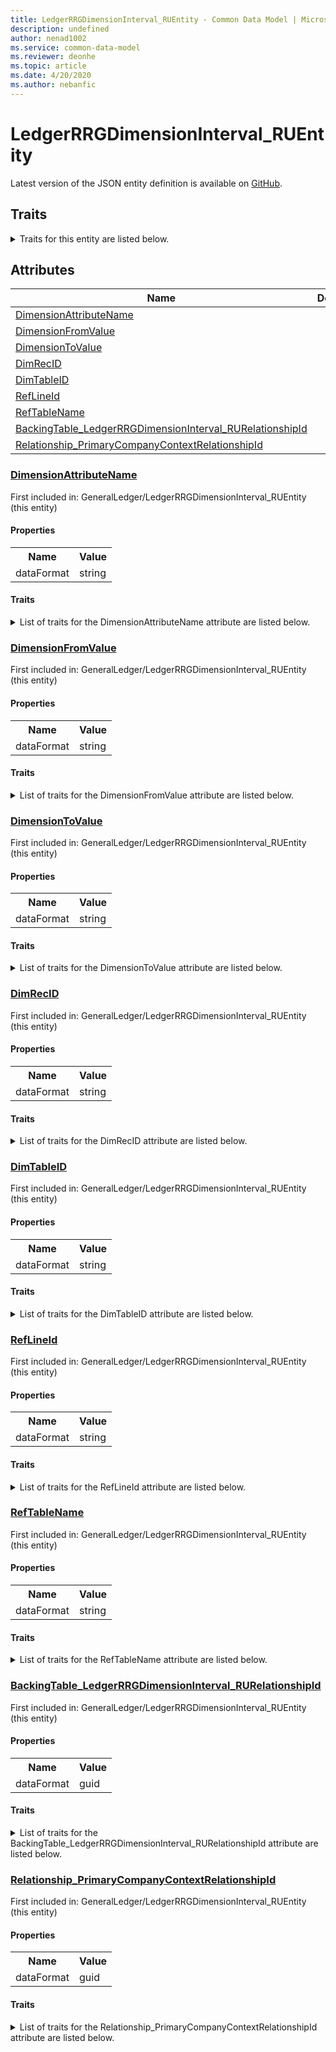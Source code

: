 ```yaml
---
title: LedgerRRGDimensionInterval_RUEntity - Common Data Model | Microsoft Docs
description: undefined
author: nenad1002
ms.service: common-data-model
ms.reviewer: deonhe
ms.topic: article
ms.date: 4/20/2020
ms.author: nebanfic
---
```


# LedgerRRGDimensionInterval_RUEntity

  
 Latest version of the JSON entity definition is available on <a href="https://github.com/Microsoft/CDM/tree/master/schemaDocuments/core/operationsCommon/Entities/Finance/GeneralLedger/LedgerRRGDimensionInterval_RUEntity.cdm.json" target="_blank">GitHub</a>.  

## Traits

<details>
<summary>Traits for this entity are listed below.  
</summary>

**is.CDM.entityVersion**  
  <table><tr><th>Parameter</th><th>Value</th><th>Data type</th><th>Explanation</th></tr><tr><td>versionNumber</td><td>"1.0.0"</td><td>string</td><td>semantic version number of the entity</td></tr></table>

**is.application.releaseVersion**  
  <table><tr><th>Parameter</th><th>Value</th><th>Data type</th><th>Explanation</th></tr><tr><td>releaseVersion</td><td>"10.0.13.0"</td><td>string</td><td>semantic version number of the application introducing this entity</td></tr></table>

</details>

## Attributes

|Name|Description|First Included in Instance|
|---|---|---|
|[DimensionAttributeName](#DimensionAttributeName)||<a href="LedgerRRGDimensionInterval_RUEntity.md" target="_blank">GeneralLedger/LedgerRRGDimensionInterval_RUEntity</a>|
|[DimensionFromValue](#DimensionFromValue)||<a href="LedgerRRGDimensionInterval_RUEntity.md" target="_blank">GeneralLedger/LedgerRRGDimensionInterval_RUEntity</a>|
|[DimensionToValue](#DimensionToValue)||<a href="LedgerRRGDimensionInterval_RUEntity.md" target="_blank">GeneralLedger/LedgerRRGDimensionInterval_RUEntity</a>|
|[DimRecID](#DimRecID)||<a href="LedgerRRGDimensionInterval_RUEntity.md" target="_blank">GeneralLedger/LedgerRRGDimensionInterval_RUEntity</a>|
|[DimTableID](#DimTableID)||<a href="LedgerRRGDimensionInterval_RUEntity.md" target="_blank">GeneralLedger/LedgerRRGDimensionInterval_RUEntity</a>|
|[RefLineId](#RefLineId)||<a href="LedgerRRGDimensionInterval_RUEntity.md" target="_blank">GeneralLedger/LedgerRRGDimensionInterval_RUEntity</a>|
|[RefTableName](#RefTableName)||<a href="LedgerRRGDimensionInterval_RUEntity.md" target="_blank">GeneralLedger/LedgerRRGDimensionInterval_RUEntity</a>|
|[BackingTable_LedgerRRGDimensionInterval_RURelationshipId](#BackingTable_LedgerRRGDimensionInterval_RURelationshipId)||<a href="LedgerRRGDimensionInterval_RUEntity.md" target="_blank">GeneralLedger/LedgerRRGDimensionInterval_RUEntity</a>|
|[Relationship_PrimaryCompanyContextRelationshipId](#Relationship_PrimaryCompanyContextRelationshipId)||<a href="LedgerRRGDimensionInterval_RUEntity.md" target="_blank">GeneralLedger/LedgerRRGDimensionInterval_RUEntity</a>|

### <a href=#DimensionAttributeName name="DimensionAttributeName">DimensionAttributeName</a>

First included in: GeneralLedger/LedgerRRGDimensionInterval_RUEntity (this entity)  

#### Properties

<table><tr><th>Name</th><th>Value</th></tr><tr><td>dataFormat</td><td>string</td></tr></table>

#### Traits

<details>
<summary>List of traits for the DimensionAttributeName attribute are listed below.</summary>

**is.dataFormat.character**  
**is.dataFormat.big**  
**is.dataFormat.array**  
**is.dataFormat.character**  
**is.dataFormat.array**  
</details>

### <a href=#DimensionFromValue name="DimensionFromValue">DimensionFromValue</a>

First included in: GeneralLedger/LedgerRRGDimensionInterval_RUEntity (this entity)  

#### Properties

<table><tr><th>Name</th><th>Value</th></tr><tr><td>dataFormat</td><td>string</td></tr></table>

#### Traits

<details>
<summary>List of traits for the DimensionFromValue attribute are listed below.</summary>

**is.dataFormat.character**  
**is.dataFormat.big**  
**is.dataFormat.array**  
**is.dataFormat.character**  
**is.dataFormat.array**  
</details>

### <a href=#DimensionToValue name="DimensionToValue">DimensionToValue</a>

First included in: GeneralLedger/LedgerRRGDimensionInterval_RUEntity (this entity)  

#### Properties

<table><tr><th>Name</th><th>Value</th></tr><tr><td>dataFormat</td><td>string</td></tr></table>

#### Traits

<details>
<summary>List of traits for the DimensionToValue attribute are listed below.</summary>

**is.dataFormat.character**  
**is.dataFormat.big**  
**is.dataFormat.array**  
**is.dataFormat.character**  
**is.dataFormat.array**  
</details>

### <a href=#DimRecID name="DimRecID">DimRecID</a>

First included in: GeneralLedger/LedgerRRGDimensionInterval_RUEntity (this entity)  

#### Properties

<table><tr><th>Name</th><th>Value</th></tr><tr><td>dataFormat</td><td>string</td></tr></table>

#### Traits

<details>
<summary>List of traits for the DimRecID attribute are listed below.</summary>

**is.dataFormat.character**  
**is.dataFormat.big**  
**is.dataFormat.array**  
**is.dataFormat.character**  
**is.dataFormat.array**  
</details>

### <a href=#DimTableID name="DimTableID">DimTableID</a>

First included in: GeneralLedger/LedgerRRGDimensionInterval_RUEntity (this entity)  

#### Properties

<table><tr><th>Name</th><th>Value</th></tr><tr><td>dataFormat</td><td>string</td></tr></table>

#### Traits

<details>
<summary>List of traits for the DimTableID attribute are listed below.</summary>

**is.dataFormat.character**  
**is.dataFormat.big**  
**is.dataFormat.array**  
**is.dataFormat.character**  
**is.dataFormat.array**  
</details>

### <a href=#RefLineId name="RefLineId">RefLineId</a>

First included in: GeneralLedger/LedgerRRGDimensionInterval_RUEntity (this entity)  

#### Properties

<table><tr><th>Name</th><th>Value</th></tr><tr><td>dataFormat</td><td>string</td></tr></table>

#### Traits

<details>
<summary>List of traits for the RefLineId attribute are listed below.</summary>

**is.dataFormat.character**  
**is.dataFormat.big**  
**is.dataFormat.array**  
**is.dataFormat.character**  
**is.dataFormat.array**  
</details>

### <a href=#RefTableName name="RefTableName">RefTableName</a>

First included in: GeneralLedger/LedgerRRGDimensionInterval_RUEntity (this entity)  

#### Properties

<table><tr><th>Name</th><th>Value</th></tr><tr><td>dataFormat</td><td>string</td></tr></table>

#### Traits

<details>
<summary>List of traits for the RefTableName attribute are listed below.</summary>

**is.dataFormat.character**  
**is.dataFormat.big**  
**is.dataFormat.array**  
**is.dataFormat.character**  
**is.dataFormat.array**  
</details>

### <a href=#BackingTable_LedgerRRGDimensionInterval_RURelationshipId name="BackingTable_LedgerRRGDimensionInterval_RURelationshipId">BackingTable_LedgerRRGDimensionInterval_RURelationshipId</a>

First included in: GeneralLedger/LedgerRRGDimensionInterval_RUEntity (this entity)  

#### Properties

<table><tr><th>Name</th><th>Value</th></tr><tr><td>dataFormat</td><td>guid</td></tr></table>

#### Traits

<details>
<summary>List of traits for the BackingTable_LedgerRRGDimensionInterval_RURelationshipId attribute are listed below.</summary>

**is.dataFormat.character**  
**is.dataFormat.big**  
**is.dataFormat.array**  
**is.dataFormat.guid**  
**means.identity.entityId**  
**is.linkedEntity.identifier**  
Marks the attribute(s) that hold foreign key references to a linked (used as an attribute) entity. This attribute is added to the resolved entity to enumerate the referenced entities.  <table><tr><th>Parameter</th><th>Value</th><th>Data type</th><th>Explanation</th></tr><tr><td>entityReferences</td><td><table><tr><th>entityReference</th><th>attributeReference</th></tr><tr><td><a href="../../../Tables/Finance/Ledger/WorksheetLine/LedgerRRGDimensionInterval_RU.md" target="_blank">/core/operationsCommon/Tables/Finance/Ledger/WorksheetLine/LedgerRRGDimensionInterval_RU.cdm.json/LedgerRRGDimensionInterval_RU</a></td><td><a href="../../../Tables/Finance/Ledger/WorksheetLine/LedgerRRGDimensionInterval_RU.md#RecId" target="_blank">RecId</a></td></tr></table></td><td>entity</td><td>a reference to the constant entity holding the list of entity references</td></tr></table>

**is.dataFormat.guid**  
**is.dataFormat.character**  
**is.dataFormat.array**  
</details>

### <a href=#Relationship_PrimaryCompanyContextRelationshipId name="Relationship_PrimaryCompanyContextRelationshipId">Relationship_PrimaryCompanyContextRelationshipId</a>

First included in: GeneralLedger/LedgerRRGDimensionInterval_RUEntity (this entity)  

#### Properties

<table><tr><th>Name</th><th>Value</th></tr><tr><td>dataFormat</td><td>guid</td></tr></table>

#### Traits

<details>
<summary>List of traits for the Relationship_PrimaryCompanyContextRelationshipId attribute are listed below.</summary>

**is.dataFormat.character**  
**is.dataFormat.big**  
**is.dataFormat.array**  
**is.dataFormat.guid**  
**means.identity.entityId**  
**is.linkedEntity.identifier**  
Marks the attribute(s) that hold foreign key references to a linked (used as an attribute) entity. This attribute is added to the resolved entity to enumerate the referenced entities.  <table><tr><th>Parameter</th><th>Value</th><th>Data type</th><th>Explanation</th></tr><tr><td>entityReferences</td><td><table><tr><th>entityReference</th><th>attributeReference</th></tr><tr><td><a href="../../../Tables/Finance/Ledger/Main/CompanyInfo.md" target="_blank">/core/operationsCommon/Tables/Finance/Ledger/Main/CompanyInfo.cdm.json/CompanyInfo</a></td><td><a href="../../../Tables/Finance/Ledger/Main/CompanyInfo.md#RecId" target="_blank">RecId</a></td></tr></table></td><td>entity</td><td>a reference to the constant entity holding the list of entity references</td></tr></table>

**is.dataFormat.guid**  
**is.dataFormat.character**  
**is.dataFormat.array**  
</details>
